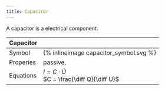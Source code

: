 ```yaml
---
title: Capacitor
---
```


A capacitor is a electrical component.

| Capacitor  |   |
| -------------| -------- |
| Symbol | {% inlineimage capacitor_symbol.svg %} |
| Properies | passive, |
| Equations | $I = C ⋅ \dot U$ <br> $C = \frac{\diff Q}{\diff U}$ |
